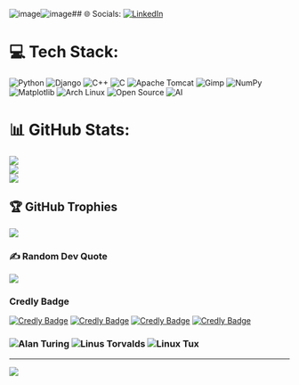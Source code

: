 ![image](https://github.com/user-attachments/assets/1178f7de-515b-4f01-a191-47be522c2231)![image](https://github.com/user-attachments/assets/6c0f18a8-9e6a-4043-9d46-def674d191bf)## 🌐 Socials:
[![LinkedIn](https://img.shields.io/badge/LinkedIn-%230077B5.svg?logo=linkedin&logoColor=white)](https://linkedin.com/in/gaurav-kumar-5bb707256)

# 💻 Tech Stack:
![Python](https://img.shields.io/badge/python-3670A0?style=for-the-badge&logo=python&logoColor=ffdd54) 
![Django](https://img.shields.io/badge/django-%23092E20.svg?style=for-the-badge&logo=django&logoColor=white) 
![C++](https://img.shields.io/badge/c++-%2300599C.svg?style=for-the-badge&logo=c%2B%2B&logoColor=white) 
![C](https://img.shields.io/badge/c-%2300599C.svg?style=for-the-badge&logo=c&logoColor=white) 
![Apache Tomcat](https://img.shields.io/badge/apache%20tomcat-%23F8DC75.svg?style=for-the-badge&logo=apache-tomcat&logoColor=black) 
![Gimp](https://img.shields.io/badge/Gimp-657D8B?style=for-the-badge&logo=gimp&logoColor=FFFFFF) 
![NumPy](https://img.shields.io/badge/numpy-%23013243.svg?style=for-the-badge&logo=numpy&logoColor=white) 
![Matplotlib](https://img.shields.io/badge/Matplotlib-%23ffffff.svg?style=for-the-badge&logo=Matplotlib&logoColor=black) 
![Arch Linux](https://img.shields.io/badge/Arch_Linux-1793D1?style=for-the-badge&logo=archlinux&logoColor=white)
![Open Source](https://img.shields.io/badge/Open_Source-3A8EBA?style=for-the-badge&logo=opensource&logoColor=white)
![AI](https://img.shields.io/badge/Artificial_Intelligence-FF9C00?style=for-the-badge&logo=ai&logoColor=white)

# 📊 GitHub Stats:
![](https://github-readme-stats.vercel.app/api?username=happy2234&theme=radical&hide_border=false&include_all_commits=true&count_private=true)<br/>
![](https://github-readme-streak-stats.herokuapp.com/?user=happy2234&theme=radical&hide_border=false)<br/>
![](https://github-readme-stats.vercel.app/api/top-langs/?username=happy2234&theme=radical&hide_border=false&include_all_commits=true&count_private=true&layout=compact)

## 🏆 GitHub Trophies
![](https://github-profile-trophy.vercel.app/?username=happy2234&theme=radical&no-frame=false&no-bg=false&margin-w=4)

### ✍️ Random Dev Quote
![](https://quotes-github-readme.vercel.app/api?type=horizontal&theme=radical)

### Credly Badge
[![Credly Badge](https://images.credly.com/size/110x110/images/054913b2-e271-49a2-a1a4-9bf1c1f9a404/CyberEssentials.png)](https://www.credly.com/badges/32181074-9872-4944-8eea-0dedf297b905/public_url)
[![Credly Badge](https://images.credly.com/size/110x110/images/33ed2910-9750-4613-aa2a-590e845c6edb/image.png)](https://www.credly.com/badges/e029b6fc-732d-42b7-8776-ea4fb2a2b975/public_url)
[![Credly Badge](https://images.credly.com/size/110x110/images/030dff43-c0f1-4328-83d3-31e3124ca068/image.png)](https://www.credly.com/badges/1b1759cd-e838-474f-90e8-8252d3e17620/public_url)
[![Credly Badge](https://images.credly.com/size/110x110/images/2d1797d5-1de7-4778-8975-9e5c6ec73a1a/image.png)](https://www.credly.com/badges/338267ac-36db-4781-9c15-41e6e283bbc0/public_url)

### ![Alan Turing](https://encrypted-tbn0.gstatic.com/images?q=tbn:ANd9GcQLhHyv_TPF2YIgpUqXia8HBzonwCxX91M5OoU25yhZbxgMYTVfbc2hzkcKPi_1NKW_ZnI&usqp=CAU) ![Linus Torvalds](https://sinikoski.com/COMMISSIONED/OVERVIEW/89) ![Linux Tux](https://www.pngwing.com/en/free-png-vuhxj)

---
[![](https://visitcount.itsvg.in/api?id=happy2234&icon=0&color=0)](https://visitcount.itsvg.in)

</div>

<!-- Proudly created with GPRM ( https://gprm.itsvg.in ) -->
